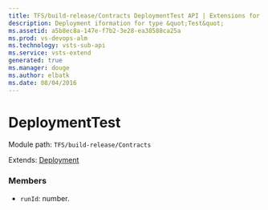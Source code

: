 ```yaml
---
title: TFS/build-release/Contracts DeploymentTest API | Extensions for Visual Studio Team Services
description: Deployment iformation for type &quot;Test&quot;
ms.assetid: a5b8ec8a-147e-f7b2-3e28-ea38588ca25a
ms.prod: vs-devops-alm
ms.technology: vsts-sub-api
ms.service: vsts-extend
generated: true
ms.manager: douge
ms.author: elbatk
ms.date: 08/04/2016
---
```


# DeploymentTest

Module path: `TFS/build-release/Contracts`

Extends: [Deployment](./Deployment.md)

### Members

* `runId`: number. 

